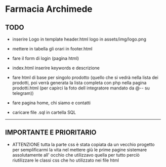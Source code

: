 # Farmacia Archimede

## TODO

- inserire  Logo in template header.html logo in assets/img/logo.png

- mettere in tabella gli orari in footer.html

- fare il form di login (pagina html)

- index.html inserire keywords e descrizione

- fare html di base per singolo prodotto (quello che si vedrà nella lista dei prodotti, poi verrà generata la lista completa con php nella pagina prodotti.html (per capirci la foto dell integratore mandato da @-- su telegram))

- fare pagina home, chi siamo e contatti

- caricare file .sql in cartella SQL

---

## IMPORTANTE E PRIORITARIO

- ATTENZIONE tutta la parte css è stata copiata da un vecchio progetto per semplificarmi la vita nel mettere giù le prime pagine sistemare assolutamente all' occhio che utilizzavo quella per tutto perciò riutilizzare le classi css che ho utilizzato nei file html
